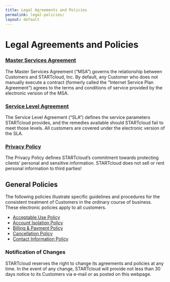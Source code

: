 ```yaml
---
title: Legal Agreements and Policies
permalink: legal-policies/
layout: default
---
```

Legal Agreements and Policies
===

### [Master Services Agreement](/msa/)

The Master Services Agreement (“MSA”) governs the relationship between Customers and STARTcloud, Inc. By default, any Customer who does not manually execute a contract (formerly called the “Internet Service Plan Agreement”) agrees to the terms and conditions of service provided by the electronic version of the MSA.

 
### [Service Level Agreement](/sla/)

The Service Level Agreement (“SLA”) defines the service parameters STARTcloud provides, and the remedies available should STARTcloud fail to meet those levels. All customers are covered under the electronic version of the SLA.

 
### [Privacy Policy](/privacy-policy/)

The Privacy Policy defines STARTcloud’s commitment towards protecting clients’ personal and sensitive information. STARTcloud does not sell or rent personal information to third parties!

 
General Policies
---

The following policies illustrate specific guidelines and procedures for the consistent treatment of Customers in the ordinary course of business. These electronic policies apply to all customers.

- [Acceptable Use Policy](/acceptable-use-policy/)
- [Account Isolation Policy](/account-isolation-policy/)
- [Billing & Payment Policy](/billing-payment-policy/)
- [Cancellation Policy](/cancellation-policy/)
- [Contact Information Policy](/contact-information-policy)

 
### Notification of Changes

STARTcloud reserves the right to change its agreements and policies at any time. In the event of any change, STARTcloud will provide not less than 30 days notice to its Customers via e-mail or as posted on this webpage.